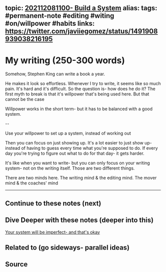 topic: [202112081100- Build a System](.md)
alias: 
tags: #permanent-note #editing #witing #on/willpower #habits
links: https://twitter.com/javiiegomez/status/1491908939038216195
---

# My writing (250-300 words)

Somehow, Stephen King can write a book a year.

He makes it look so effortless. Whenever I try to write, it seems like so much pain. It's hard and it's difficult. So the question is- how does he do it? The first myth to break is that it's willpower that's being used here. But that cannot be the case

Willpower works in the short term- but it has to be balanced with a good system.

--

Use your willpower to set up a system, instead of working out

Then you can focus on just showing up. It's a lot easier to just show up- instead of having to guess every time what you're supposed to do. If every day you're trying to figure out what to do for that day- it gets harder.

It's like when you want to write- but you can only focus on your writing system- not on the writing itself. Those are two different things.

There are two minds here. The writing mind & the editing mind. The mover mind & the coaches' mind

---
## Continue to these notes (next)
		
## Dive Deeper with these notes (deeper into this)
[Your system will be imperfect- and that's okay](Your%20system%20will%20be%20imperfect-%20and%20that's%20okay)

## Related to (go sideways- parallel ideas)
	
## Source